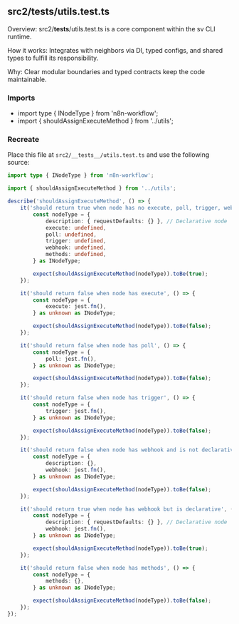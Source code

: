 ## src2/__tests__/utils.test.ts

Overview: src2/__tests__/utils.test.ts is a core component within the sv CLI runtime.

How it works: Integrates with neighbors via DI, typed configs, and shared types to fulfill its responsibility.

Why: Clear modular boundaries and typed contracts keep the code maintainable.

### Imports

- import type { INodeType } from 'n8n-workflow';
- import { shouldAssignExecuteMethod } from '../utils';

### Recreate

Place this file at `src2/__tests__/utils.test.ts` and use the following source:

```ts
import type { INodeType } from 'n8n-workflow';

import { shouldAssignExecuteMethod } from '../utils';

describe('shouldAssignExecuteMethod', () => {
	it('should return true when node has no execute, poll, trigger, webhook (unless declarative), or methods', () => {
		const nodeType = {
			description: { requestDefaults: {} }, // Declarative node
			execute: undefined,
			poll: undefined,
			trigger: undefined,
			webhook: undefined,
			methods: undefined,
		} as INodeType;

		expect(shouldAssignExecuteMethod(nodeType)).toBe(true);
	});

	it('should return false when node has execute', () => {
		const nodeType = {
			execute: jest.fn(),
		} as unknown as INodeType;

		expect(shouldAssignExecuteMethod(nodeType)).toBe(false);
	});

	it('should return false when node has poll', () => {
		const nodeType = {
			poll: jest.fn(),
		} as unknown as INodeType;

		expect(shouldAssignExecuteMethod(nodeType)).toBe(false);
	});

	it('should return false when node has trigger', () => {
		const nodeType = {
			trigger: jest.fn(),
		} as unknown as INodeType;

		expect(shouldAssignExecuteMethod(nodeType)).toBe(false);
	});

	it('should return false when node has webhook and is not declarative', () => {
		const nodeType = {
			description: {},
			webhook: jest.fn(),
		} as unknown as INodeType;

		expect(shouldAssignExecuteMethod(nodeType)).toBe(false);
	});

	it('should return true when node has webhook but is declarative', () => {
		const nodeType = {
			description: { requestDefaults: {} }, // Declarative node
			webhook: jest.fn(),
		} as unknown as INodeType;

		expect(shouldAssignExecuteMethod(nodeType)).toBe(true);
	});

	it('should return false when node has methods', () => {
		const nodeType = {
			methods: {},
		} as unknown as INodeType;

		expect(shouldAssignExecuteMethod(nodeType)).toBe(false);
	});
});

```
